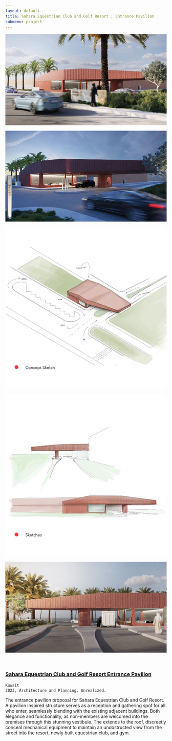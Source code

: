 ```yaml
---
layout: default
title: Sahara Equestrian Club and Golf Resort ; Entrance Pavilion
submenu: project
---
```


![Fountain Square](/works/14_sahara-enterance/nine_00001.jpg)

![Fountain Square](/works/14_sahara-enterance/nine_00003.jpg)

![Fountain Square](/works/14_sahara-enterance/nine_00005.jpg)

![Fountain Square](/works/14_sahara-enterance/nine_00004.jpg)

![Fountain Square](/works/14_sahara-enterance/nine_00002.jpg)

<br id="scr-to-here" />

### [Sahara Equestrian Club and Golf Resort Entrance Pavilion](#navigation-content)

	Kuwait
	2023, Architecture and Planning, Unrealized. 

The entrance pavilion proposal for Sahara Equestrian Club and Golf Resort. A pavilion inspired structure serves as a reception and gathering spot for all who enter, seamlessly blending with the existing adjacent buildings.  Both elegance and functionality, as non-members are welcomed into the premises through this stunning vestibule.  The extends to the roof, discreetly conceal mechanical equipment to maintain an unobstructed view from the street into the resort, newly built equestrian club, and gym. 
